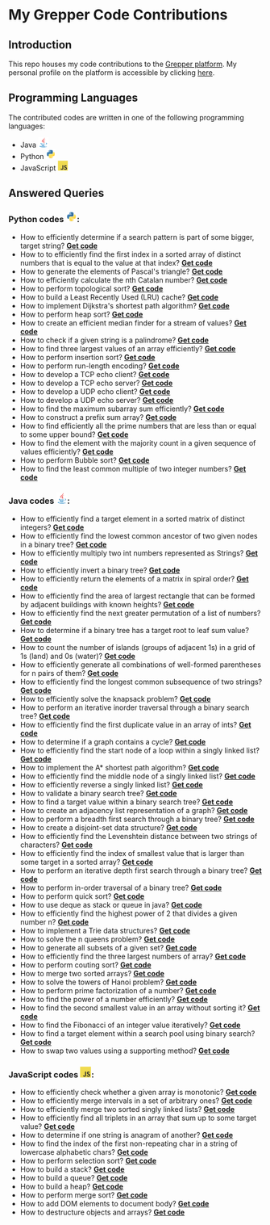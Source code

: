 # My Grepper Code Contributions

## Introduction

This repo houses my code contributions to the [Grepper platform](https://www.codegrepper.com/). My personal profile on the platform is accessible by clicking [here](https://www.codegrepper.com/profile/wissam-fawaz).

## Programming Languages

The contributed codes are written in one of the following programming languages:
- Java  <img height="20" src="https://github.com/devicons/devicon/blob/master/icons/java/java-original.svg" />
- Python <img height="20" src="https://github.com/devicons/devicon/blob/master/icons/python/python-original.svg" />
- JavaScript <img height="20" src="https://github.com/devicons/devicon/blob/master/icons/javascript/javascript-original.svg" />

## Answered Queries

### Python codes <img height="22" src="https://github.com/devicons/devicon/blob/master/icons/python/python-original.svg" />:
* How to efficiently determine if a search pattern is part of some bigger, target string? **[Get code](Python-codes/pattern_matching.py)**
* How to to efficiently find the first index in a sorted array of distinct numbers that is equal to the value at that index? **[Get code](Python-codes/idx_matching_value.py)**
* How to generate the elements of Pascal's triangle? **[Get code](Python-codes/pascal_triangle.py)**
* How to efficiently calculate the nth Catalan number? **[Get code](Python-codes/catalan.py)**
* How to perform topological sort? **[Get code](Python-codes/topological_sort.py)**
* How to build a Least Recently Used (LRU) cache? **[Get code](Python-codes/lru_cache.py)**
* How to implement Dijkstra's shortest path algorithm? **[Get code](Python-codes/dijkstra.py)**
* How to perform heap sort? **[Get code](Python-codes/heap_sort.py)**
* How to create an efficient median finder for a stream of values? **[Get code](Python-codes/median_finder.py)**
* How to check if a given string is a palindrome? **[Get code](Python-codes/palindrome.py)**
* How to find three largest values of an array efficiently? **[Get code](Python-codes/three_largest.py)**
* How to perform insertion sort? **[Get code](Python-codes/insertion_sort.py)**
* How to perform run-length encoding? **[Get code](Python-codes/run_length_encoding.py)**
* How to develop a TCP echo client? **[Get code](Python-codes/tcp_echo_client.py)**
* How to develop a TCP echo server? **[Get code](Python-codes/tcp_echo_server.py)**
* How to develop a UDP echo client? **[Get code](Python-codes/udp_echo_client.py)**
* How to develop a UDP echo server? **[Get code](Python-codes/udp_echo_server.py)**
* How to find the maximum subarray sum efficiently? **[Get code](Python-codes/kadane_algorithm.py)**
* How to construct a prefix sum array? **[Get code](Python-codes/prefix_sum_array.py)**
* How to find efficiently all the prime numbers that are less than or equal to some upper bound? **[Get code](Python-codes/sieve_of_eratosthenes.py)**
* How to find the element with the majority count in a given sequence of values efficiently? **[Get code](Python-codes/boyer_moore.py)**
* How to perform Bubble sort? **[Get code](Python-codes/bubble_sorting.py)**
* How to find the least common multiple of two integer numbers? **[Get code](Python-codes/least_common_multiple.py)**

### Java codes <img height="22" src="https://github.com/devicons/devicon/blob/master/icons/java/java-original.svg" />:
* How to efficiently find a target element in a sorted matrix of distinct integers? **[Get code](Java-codes/SortedMatrixSearch.java)**
* How to efficiently find the lowest common ancestor of two given nodes in a binary tree? **[Get code](Java-codes/LowestCommonAncestor.java)**
* How to efficiently multiply two int numbers represented as Strings? **[Get code](Java-codes/MultiplyStrings.java)**
* How to efficiently invert a binary tree? **[Get code](Java-codes/InvertBinaryTree.java)**
* How to efficiently return the elements of a matrix in spiral order? **[Get code](Java-codes/SpiralTraversal.java)**
* How to efficiently find the area of largest rectangle that can be formed by adjacent buildings with known heights? **[Get code](Java-codes/LargestRectangleArea.java)**
* How to efficiently find the next greater permutation of a list of numbers? **[Get code](Java-codes/NextGreaterPermutation.java)**
* How to determine if a binary tree has a target root to leaf sum value? **[Get code](Java-codes/RootToLeafSum.java)**
* How to count the number of islands (groups of adjacent 1s) in a grid of 1s (land) and 0s (water)? **[Get code](Java-codes/NumberOfIslands.java)**
* How to efficiently generate all combinations of well-formed parentheses for n pairs of them? **[Get code](Java-codes/GenerateParentheses.java)**
* How to efficiently find the longest common subsequence of two strings? **[Get code](Java-codes/LongestCommonSubsequence.java)**
* How to efficiently solve the knapsack problem? **[Get code](Java-codes/KnapsackProblem.java)**
* How to perform an iterative inorder traversal through a binary search tree? **[Get code](Java-codes/IterativeInOrderTraversal.java)**
* How to efficiently find the first duplicate value in an array of ints? **[Get code](Java-codes/FirstDuplicateValue.java)**
* How to determine if a graph contains a cycle? **[Get code](Java-codes/CycleInGraph.java)**
* How to efficiently find the start node of a loop within a singly linked list? **[Get code](Java-codes/FindLoop.java)**
* How to implement the A* shortest path algorithm? **[Get code](Java-codes/AStarAlgorithm.java)**
* How to efficiently find the middle node of a singly linked list? **[Get code](Java-codes/MiddleNode.java)**
* How to efficiently reverse a singly linked list? **[Get code](Java-codes/ReverseLinkedList.java)**
* How to validate a binary search tree? **[Get code](Java-codes/ValidBST.java)**
* How to find a target value within a binary search tree? **[Get code](Java-codes/BSTSearch.java)**
* How to create an adjacency list representation of a graph? **[Get code](Java-codes/AdjacencyList.java)**
* How to perform a breadth first search through a binary tree? **[Get code](Java-codes/BreadthFirstSearch.java)**
* How to create a disjoint-set data structure? **[Get code](Java-codes/DisjointSets.java)**
* How to efficiently find the Levenshtein distance between two strings of characters? **[Get code](Java-codes/LevenshteinDistance.java)**
* How to efficiently find the index of smallest value that is larger than some target in a sorted array? **[Get code](Java-codes/SmallestLargerThanTarget.java)**
* How to perform an iterative depth first search through a binary tree? **[Get code](Java-codes/DepthFirstSearchIter.java)**
* How to perform in-order traversal of a binary tree? **[Get code](Java-codes/BTInOrderTraversal.java)**
* How to perform quick sort? **[Get code](Java-codes/QuickSort.java)**
* How to use deque as stack or queue in java? **[Get code](Java-codes/DequeDemo.java)**
* How to efficiently find the highest power of 2 that divides a given number n? **[Get code](Java-codes/HighestPowerOf2.java)**
* How to implement a Trie data structures? **[Get code](Java-codes/Trie.java)**
* How to solve the n queens problem? **[Get code](Java-codes/NQueensProblem.java)**
* How to generate all subsets of a given set? **[Get code](Java-codes/GeneratingSubsets.java)**
* How to efficiently find the three largest numbers of array? **[Get code](Java-codes/ThreeLargestNumbers.java)**
* How to perform couting sort? **[Get code](Java-codes/CountingSort.java)**
* How to merge two sorted arrays? **[Get code](Java-codes/MergingTwoArrays.java)**
* How to solve the towers of Hanoi problem? **[Get code](Java-codes/TowersOfHanoi.java)**
* How to perform prime factorization of a number? **[Get code](Java-codes/PrimeFactorization.java)**
* How to find the power of a number efficiently? **[Get code](Java-codes/EfficientPower.java)**
* How to find the second smallest value in an array without sorting it? **[Get code](Java-codes/SecondSmallest.java)**
* How to find the Fibonacci of an integer value iteratively? **[Get code](Java-codes/Fibonacci.java)**
* How to find a target element within a search pool using binary search? **[Get code](Java-codes/BinarySearch.java)**
* How to swap two values using a supporting method? **[Get code](Java-codes/SwapValues.java)**

### JavaScript codes <img height="22" src="https://github.com/devicons/devicon/blob/master/icons/javascript/javascript-original.svg" />:
* How to efficiently check whether a given array is monotonic? **[Get code](JavaScript-codes/arrayMonotonic.js)**
* How to efficiently merge intervals in a set of arbitrary ones? **[Get code](JavaScript-codes/mergeIntervals.js)**
* How to efficiently merge two sorted singly linked lists? **[Get code](JavaScript-codes/mergeSortedLinkedLists.js)**
* How to efficiently find all triplets in an array that sum up to some target value? **[Get code](JavaScript-codes/triplets.js)**
* How to determine if one string is anagram of another? **[Get code](JavaScript-codes/anagram.js)**
* How to find the index of the first non-repeating char in a string of lowercase alphabetic chars? **[Get code](JavaScript-codes/uniqueChar.js)**
* How to perform selection sort? **[Get code](JavaScript-codes/selectionSort.js)**
* How to build a stack? **[Get code](JavaScript-codes/stack.js)**
* How to build a queue? **[Get code](JavaScript-codes/queue.js)**
* How to build a heap? **[Get code](JavaScript-codes/heap.js)**
* How to perform merge sort? **[Get code](JavaScript-codes/mergeSort.js)**
* How to add DOM elements to document body? **[Get code](JavaScript-codes/addDOMElts.js)**
* How to destructure objects and arrays? **[Get code](JavaScript-codes/destructureArrsObjs.js)**

